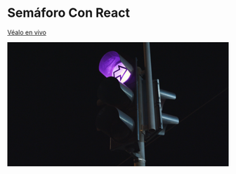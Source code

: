 # Semáforo Con React

[Véalo en vivo](https://traffic-light-wm.vercel.app/)

![Vista previa](src/assets/preview.png)
